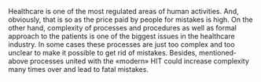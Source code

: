Healthcare is one of the most regulated areas of human activities. And, obviously, that is so as the price paid by people for mistakes is high. On the other hand, complexity of processes and procedures as well as formal approach to the patients is one of the biggest issues in the healthcare industry. In some cases these processes are just too complex and too unclear to make it possible to get rid of mistakes. Besides, mentioned-above processes united with the «modern» HIT could increase complexity  many times over and lead to fatal mistakes.
